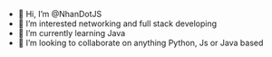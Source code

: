 - 👋 Hi, I’m @NhanDotJS
- 👀 I’m interested networking and full stack developing
- 🌱 I’m currently learning Java
- 💞️ I’m looking to collaborate on anything Python, Js or Java based

<!---
NhanDotJS/NhanDotJS is a ✨ special ✨ repository because its `README.md` (this file) appears on your GitHub profile.
You can click the Preview link to take a look at your changes.
--->
